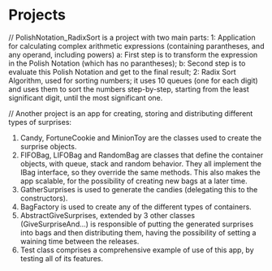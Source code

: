 # Projects 
// PolishNotation_RadixSort is a project with two main parts: 
1: Application for calculating complex arithmetic expressions (containing parantheses, and any operand, including powers)
  a: First step is to transform the expression in the Polish Notation (which has no parantheses);
  b: Second step is to evaluate this Polish Notation and get to the final result;
2: Radix Sort Algorithm, used for sorting numbers; it uses 10 queues (one for each digit) and uses them to sort the numbers step-by-step, starting from the least significant digit, until the most significant one.

// Another project is an app for creating, storing and distributing different types of surprises:
1. Candy, FortuneCookie and MinionToy are the classes used to create the surprise objects.
2. FIFOBag, LIFOBag and RandomBag are classes that define the container objects, with queue, stack and random behavior. They all implement the IBag interface, so they override the same methods. This also makes the app scalable, for the possibility of creating new bags at a later time.
3. GatherSurprises is used to generate the candies (delegating this to the constructors).
4. BagFactory is used to create any of the different types of containers.
5. AbstractGiveSurprises, extended by 3 other classes (GiveSurpriseAnd...) is responsible of putting the generated surprises into bags and then distributing them, having the possibility of setting a waining time between the releases.
6. Test class comprises a comprehensive example of use of this app, by testing all of its features.
